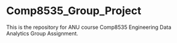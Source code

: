 # Comp8535_Group_Project

This is the repository for ANU course Comp8535 Engineering Data Analytics Group Assignment.
